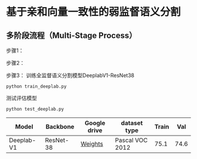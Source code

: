 # 基于亲和向量一致性的弱监督语义分割
## 多阶段流程（Multi-Stage Process）
步骤1：

步骤2：

步骤3：
训练全监督语义分割模型DeeplabV1-ResNet38
```
python train_deeplab.py
```
测试评估模型
```
python test_deeplab.py
```
| Model        | Backbone   | Google drive | dataset type | Train |   Val   |
|--------------|------------|--------------|--------------|-------|---------|
| Deeplab-V1 | ResNet-38 | [Weights](https://drive.google.com/drive/folders/1b3xzJM6TanoVfff-yIDvfoDe5MfXxKpE)  | Pascal VOC 2012 | 75.1 | 74.6 |
